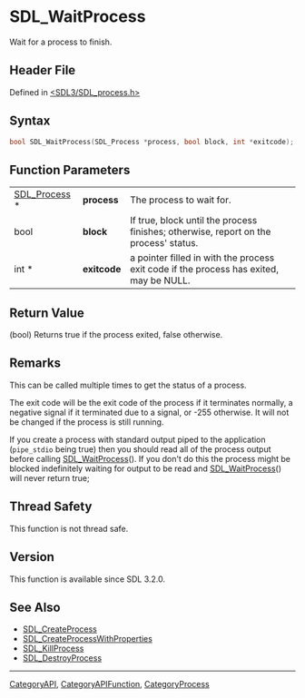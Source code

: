 # SDL_WaitProcess

Wait for a process to finish.

## Header File

Defined in [<SDL3/SDL_process.h>](https://github.com/libsdl-org/SDL/blob/main/include/SDL3/SDL_process.h)

## Syntax

```c
bool SDL_WaitProcess(SDL_Process *process, bool block, int *exitcode);
```

## Function Parameters

|                              |              |                                                                                        |
| ---------------------------- | ------------ | -------------------------------------------------------------------------------------- |
| [SDL_Process](SDL_Process) * | **process**  | The process to wait for.                                                               |
| bool                         | **block**    | If true, block until the process finishes; otherwise, report on the process' status.   |
| int *                        | **exitcode** | a pointer filled in with the process exit code if the process has exited, may be NULL. |

## Return Value

(bool) Returns true if the process exited, false otherwise.

## Remarks

This can be called multiple times to get the status of a process.

The exit code will be the exit code of the process if it terminates
normally, a negative signal if it terminated due to a signal, or -255
otherwise. It will not be changed if the process is still running.

If you create a process with standard output piped to the application
(`pipe_stdio` being true) then you should read all of the process output
before calling [SDL_WaitProcess](SDL_WaitProcess)(). If you don't do this
the process might be blocked indefinitely waiting for output to be read and
[SDL_WaitProcess](SDL_WaitProcess)() will never return true;

## Thread Safety

This function is not thread safe.

## Version

This function is available since SDL 3.2.0.

## See Also

- [SDL_CreateProcess](SDL_CreateProcess)
- [SDL_CreateProcessWithProperties](SDL_CreateProcessWithProperties)
- [SDL_KillProcess](SDL_KillProcess)
- [SDL_DestroyProcess](SDL_DestroyProcess)

----
[CategoryAPI](CategoryAPI), [CategoryAPIFunction](CategoryAPIFunction), [CategoryProcess](CategoryProcess)

